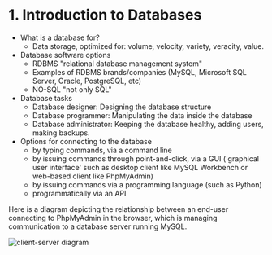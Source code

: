 # 1. Introduction to Databases
* What is a database for?
  * Data storage, optimized for: volume, velocity, variety, veracity, value.
* Database software options 
  * RDBMS "relational database management system"
  * Examples of RDBMS brands/companies (MySQL, Microsoft SQL Server, Oracle, PostgreSQL, etc)
  * NO-SQL "not only SQL"
* Database tasks
  * Database designer: Designing the database structure
  * Database programmer: Manipulating the data inside the database 
  * Database administrator: Keeping the database healthy, adding users, making backups.
* Options for connecting to the database
  * by typing commands, via a command line
  * by issuing commands through point-and-click, via a GUI ('graphical user interface' such as desktop client like MySQL Workbench or web-based client like PhpMyAdmin)
  * by issuing commands via a programming language (such as Python)
  * programmatically via an API
  
Here is a diagram depicting the relationship between an end-user connecting to PhpMyAdmin in the browser, which is managing communication to a database server running MySQL.

![client-server diagram](https://github.com/megansquire/CSC301Spr2019/blob/master/images/1.2.png)
